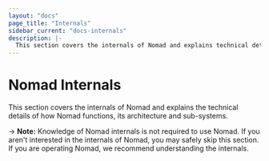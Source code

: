 ```yaml
---
layout: "docs"
page_title: "Internals"
sidebar_current: "docs-internals"
description: |-
  This section covers the internals of Nomad and explains technical details of Nomads operation.
---
```


# Nomad Internals

This section covers the internals of Nomad and explains the technical
details of how Nomad functions, its architecture and sub-systems.

-> **Note:** Knowledge of Nomad internals is not
required to use Nomad. If you aren't interested in the internals
of Nomad, you may safely skip this section. If you are operating Nomad,
we recommend understanding the internals.
